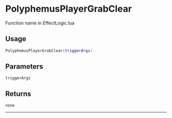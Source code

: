 # PolyphemusPlayerGrabClear
Function name in EffectLogic.lua
## Usage
```lua
PolyphemusPlayerGrabClear(triggerArgs)
```
## Parameters
`triggerArgs`
## Returns
`none`

---